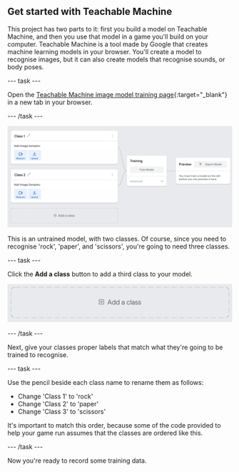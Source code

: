 ## Get started with Teachable Machine

This project has two parts to it: first you build a model on Teachable Machine, and then you use that model in a game you'll build on your computer. Teachable Machine is a tool made by Google that creates machine learning models in your browser. You'll create a model to recognise images, but it can also create models that recognise sounds, or body poses.

--- task ---

Open the [Teachable Machine image model training page](https://teachablemachine.withgoogle.com/train/image){:target="_blank"} in a new tab in your browser.

--- /task ---

![Teach Machine training page](images/tm_start_screen.png)

This is an untrained model, with two classes. Of course, since you need to recognise 'rock', 'paper', and 'scissors', you're going to need three classes.

--- task ---

Click the **Add a class** button to add a third class to your model.

![](images/tm_add_class.png)

--- /task ---

Next, give your classes proper labels that match what they're going to be trained to recognise.

--- task ---

Use the pencil beside each class name to rename them as follows:

  + Change 'Class 1' to 'rock'
  + Change 'Class 2' to 'paper'
  + Change 'Class 3' to 'scissors'

It's important to match this order, because some of the code provided to help your game run assumes that the classes are ordered like this.

--- /task ---

Now you're ready to record some training data.
